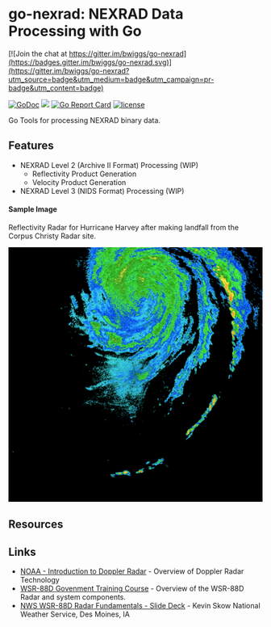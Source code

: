 # go-nexrad: NEXRAD Data Processing with Go

[![Join the chat at https://gitter.im/bwiggs/go-nexrad](https://badges.gitter.im/bwiggs/go-nexrad.svg)](https://gitter.im/bwiggs/go-nexrad?utm_source=badge&utm_medium=badge&utm_campaign=pr-badge&utm_content=badge)

[![GoDoc](http://img.shields.io/badge/go-documentation-blue.svg?style=flat-square)](http://godoc.org/github.com/bwiggs/go-nexrad)
![](https://img.shields.io/badge/status-alpha-red.svg?style=flat-square)
[![Go Report Card](https://goreportcard.com/badge/github.com/bwiggs/go-nexrad?style=flat-square)](https://goreportcard.com/report/github.com/bwiggs/go-nexrad)
[![license](https://img.shields.io/github/license/bwiggs/go-nexrad.svg?style=flat-square)](https://raw.githubusercontent.com/bwiggs/go-nexrad/master/LICENSE)

Go Tools for processing NEXRAD binary data. 

## Features

- NEXRAD Level 2 (Archive II Format) Processing (WIP)
	- Reflectivity Product Generation
	- Velocity Product Generation
- NEXRAD Level 3 (NIDS Format) Processing (WIP)

#### Sample Image

Reflectivity Radar for Hurricane Harvey after making landfall from the Corpus Christy Radar site.

![Hurricane Harvey after landfall](ref.png)


## Resources

## Links

- [NOAA - Introduction to Doppler Radar](http://www.srh.noaa.gov/jetstream/doppler/doppler_intro.html) - Overview of Doppler Radar Technology
- [WSR-88D Govenment Training Course](http://training.weather.gov/wdtd/courses/rac/intro/rda/index.html) - Overview of the WSR-88D Radar and system components.
- [NWS WSR-88D Radar Fundamentals - Slide Deck](https://www.meteor.iastate.edu/classes/mt432/lectures/ISURadarTalk_NWS_2013.pdf) - Kevin Skow National Weather Service, Des Moines, IA